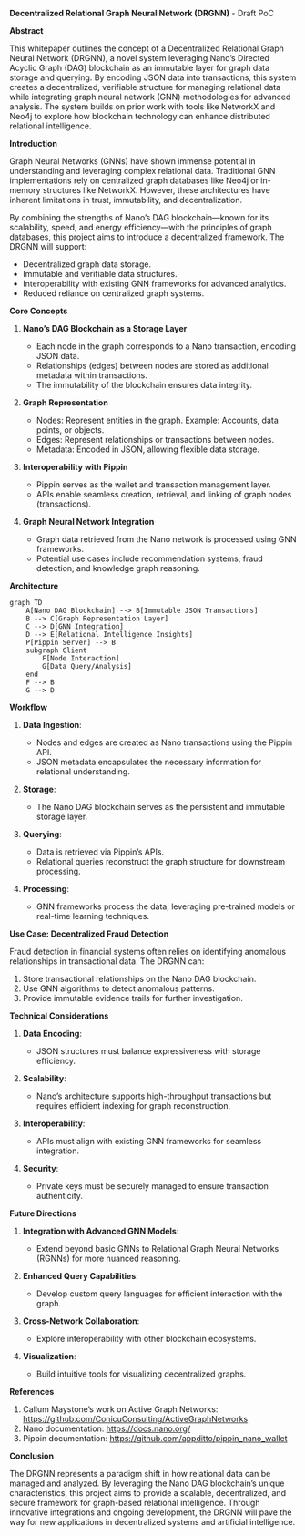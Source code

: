 **Decentralized Relational Graph Neural Network (DRGNN)** - Draft PoC

**Abstract**

This whitepaper outlines the concept of a Decentralized Relational Graph Neural Network (DRGNN), a novel system leveraging Nano’s Directed Acyclic Graph (DAG) blockchain as an immutable layer for graph data storage and querying. By encoding JSON data into transactions, this system creates a decentralized, verifiable structure for managing relational data while integrating graph neural network (GNN) methodologies for advanced analysis. The system builds on prior work with tools like NetworkX and Neo4j to explore how blockchain technology can enhance distributed relational intelligence.

**Introduction**

Graph Neural Networks (GNNs) have shown immense potential in understanding and leveraging complex relational data. Traditional GNN implementations rely on centralized graph databases like Neo4j or in-memory structures like NetworkX. However, these architectures have inherent limitations in trust, immutability, and decentralization.

By combining the strengths of Nano’s DAG blockchain—known for its scalability, speed, and energy efficiency—with the principles of graph databases, this project aims to introduce a decentralized framework. The DRGNN will support:

- Decentralized graph data storage.
- Immutable and verifiable data structures.
- Interoperability with existing GNN frameworks for advanced analytics.
- Reduced reliance on centralized graph systems.

**Core Concepts**

1. **Nano’s DAG Blockchain as a Storage Layer**
   - Each node in the graph corresponds to a Nano transaction, encoding JSON data.
   - Relationships (edges) between nodes are stored as additional metadata within transactions.
   - The immutability of the blockchain ensures data integrity.

2. **Graph Representation**
   - Nodes: Represent entities in the graph. Example: Accounts, data points, or objects.
   - Edges: Represent relationships or transactions between nodes.
   - Metadata: Encoded in JSON, allowing flexible data storage.

3. **Interoperability with Pippin**
   - Pippin serves as the wallet and transaction management layer.
   - APIs enable seamless creation, retrieval, and linking of graph nodes (transactions).

4. **Graph Neural Network Integration**
   - Graph data retrieved from the Nano network is processed using GNN frameworks.
   - Potential use cases include recommendation systems, fraud detection, and knowledge graph reasoning.

**Architecture**

```mermaid
graph TD
    A[Nano DAG Blockchain] --> B[Immutable JSON Transactions]
    B --> C[Graph Representation Layer]
    C --> D[GNN Integration]
    D --> E[Relational Intelligence Insights]
    P[Pippin Server] --> B
    subgraph Client
        F[Node Interaction]
        G[Data Query/Analysis]
    end
    F --> B
    G --> D
```

**Workflow**

1. **Data Ingestion**:
   - Nodes and edges are created as Nano transactions using the Pippin API.
   - JSON metadata encapsulates the necessary information for relational understanding.

2. **Storage**:
   - The Nano DAG blockchain serves as the persistent and immutable storage layer.

3. **Querying**:
   - Data is retrieved via Pippin’s APIs.
   - Relational queries reconstruct the graph structure for downstream processing.

4. **Processing**:
   - GNN frameworks process the data, leveraging pre-trained models or real-time learning techniques.

**Use Case: Decentralized Fraud Detection**

Fraud detection in financial systems often relies on identifying anomalous relationships in transactional data. The DRGNN can:

1. Store transactional relationships on the Nano DAG blockchain.
2. Use GNN algorithms to detect anomalous patterns.
3. Provide immutable evidence trails for further investigation.

**Technical Considerations**

1. **Data Encoding**:
   - JSON structures must balance expressiveness with storage efficiency.

2. **Scalability**:
   - Nano’s architecture supports high-throughput transactions but requires efficient indexing for graph reconstruction.

3. **Interoperability**:
   - APIs must align with existing GNN frameworks for seamless integration.

4. **Security**:
   - Private keys must be securely managed to ensure transaction authenticity.

**Future Directions**

1. **Integration with Advanced GNN Models**:
   - Extend beyond basic GNNs to Relational Graph Neural Networks (RGNNs) for more nuanced reasoning.

2. **Enhanced Query Capabilities**:
   - Develop custom query languages for efficient interaction with the graph.

3. **Cross-Network Collaboration**:
   - Explore interoperability with other blockchain ecosystems.

4. **Visualization**:
   - Build intuitive tools for visualizing decentralized graphs.

**References**

1. Callum Maystone’s work on Active Graph Networks: https://github.com/ConicuConsulting/ActiveGraphNetworks
2. Nano documentation: https://docs.nano.org/
3. Pippin documentation: https://github.com/appditto/pippin_nano_wallet

**Conclusion**

The DRGNN represents a paradigm shift in how relational data can be managed and analyzed. By leveraging the Nano DAG blockchain’s unique characteristics, this project aims to provide a scalable, decentralized, and secure framework for graph-based relational intelligence. Through innovative integrations and ongoing development, the DRGNN will pave the way for new applications in decentralized systems and artificial intelligence.

